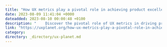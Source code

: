 ```yaml
---
title: "How UX metrics play a pivotal role in achieving product excellence."
date: 2023-08-09 11:41:04 +0000
dateadded: 2023-08-10 00:00:48 +0100
description: "    Discover the pivotal role of UX metrics in driving product excellence and success. Uncover how key UX measurements.  Continue reading on UX Planet »  "
link: "https://uxplanet.org/how-ux-metrics-play-a-pivotal-role-in-achieving-product-excellence-46adb5683b23?source=rss----819cc2aaeee0---4"
category:
directory: _directory/ux-planet.md
---
```

